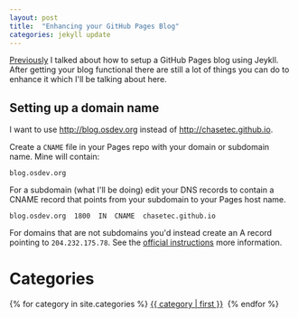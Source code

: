 ```yaml
---
layout: post
title:  "Enhancing your GitHub Pages Blog"
categories: jekyll update
---
```


[Previously][starting-a-blog] I talked about how to setup a GitHub Pages blog using Jeykll. After getting your blog functional there are still a lot of things you can do to enhance it which I'll be talking about here.

## Setting up a domain name

I want to use <http://blog.osdev.org> instead of <http://chasetec.github.io>.

Create a `CNAME` file in your Pages repo with your domain or subdomain name. Mine will contain:

    blog.osdev.org

For a subdomain (what I'll be doing) edit your DNS records to contain a CNAME record that points from your subdomain to your Pages host name.

    blog.osdev.org  1800  IN  CNAME  chasetec.github.io

For domains that are not subdomains you'd instead create an A record pointing to `204.232.175.78`. See the [official instructions][pages-domain] more information. 



<h1>Categories</h1>
{% for category in site.categories %}
    <a style="font-size: {{ category | last | size | times: 100 | divided_by: site.categories.size | plus: 70 }}%" href="/{{ category | first | slugize }}">{{ category | first }}</a>&nbsp;
{% endfor %}
<br/>
<br/>


[starting-a-blog]: http://chasetec.github.io/github/jekyll/2013/12/11/starting-a-github-blog.html
[pages-domain]: https://help.github.com/articles/setting-up-a-custom-domain-with-pages
